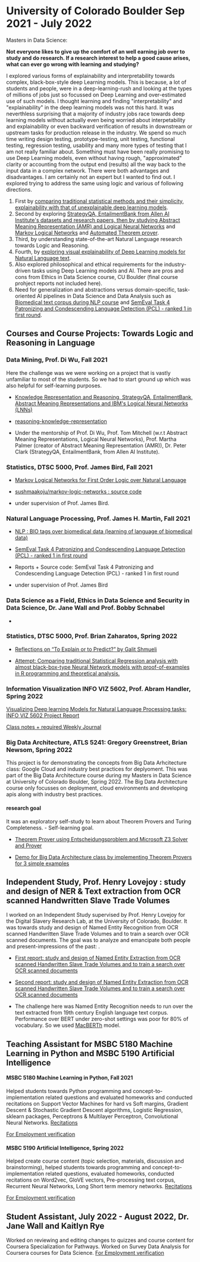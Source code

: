 # University of Colorado Boulder Sep 2021 - July 2022

Masters in Data Science:

**Not everyone likes to give up the comfort of an well earning job over to study and do research. If a research interest to help a good cause arises, what can ever go wrong with learning and studying?**

I explored various forms of explainability and interpretability towards complex, black-box-style deep Learning models.
This is because, a lot of students and people, were in a deep-learning-rush and looking at the types of millions of jobs just so focussed on Deep Learning and over-estimated use of such models. I thought learning and finding "interpretability" and "explainability" in the deep learning models was not this hard. It was neverthless surprising that a majority of industry jobs race towards deep learning models without actually even being worried about interpetability and explainability or even backward verification of results in downstream or upstream tasks for production release in the industry. We spend so much time writing design testing, prototype-testing, unit testing, functional testing, regression testing, usability and many more types of testing that I am not really familiar about. Something must have been really promising to use Deep Learning models, even without having rough, "approximated" clarity or accounting from the output end (results) all the way back to the input data in a complex network. There were both advantages and disadvantages. I am certainly not an expert but I wanted to find out. I explored trying to address the same using logic and various of following directions.

1. First by <a href="https://github.com/sushmaakoju/study-work-reports/blob/main/university-of-colorado-boulder/sushma-akoju-Interpretability_explainability.pdf">comparing traditional statistical methods and their simplicity, explainability with that of unexplainable deep learning models</a>.
2. Second by exploring <a href="https://github.com/sushmaakoju/study-work-reports/blob/main/university-of-colorado-boulder/sushma-akoju-KRR%20Project%20Final%20Presentation.pdf">StrategyQA, EntailmentBank from Allen AI Institute's datasets and research papers, then by studying Abstract Meaning Representation (AMR) and Logical Neural Networks</a> and <a href="https://github.com/sushmaakoju/study-work-reports/blob/main/university-of-colorado-boulder/sushma-akoju-mln-stats-fall-2021-final.pdf">Markov Logical Networks</a> and <a href="https://github.com/sushmaakoju/study-work-reports/blob/main/university-of-colorado-boulder/sushma-akoju-Theorem%20Prover.pdf">Automated Theorem prover</a>.
3. Third, by understanding state-of-the-art Natural Language research towards Logic and Reasoning.
4. Fourth, by <a href="https://github.com/sushmaakoju/study-work-reports/blob/main/university-of-colorado-boulder/sushma-akoju-Analyzing_tools_for_Visualizing_Deep_learning_Models_for_Natural_Language_text___info_viz_project_report.pdf">exploring visual explainability of Deep Learning models for Natural Language text</a>.
5. Also explored philosophical and ethical requirements for the industry-driven tasks using Deep Learning models and AI. There are pros and cons from Ethics in Data Science course, CU Boulder (final course prohject reports not included here).
6. Need for generalization and abstractions versus domain-specific, task-oriented AI pipelines in Data Science and Data Analysis such as <a href="https://github.com/sushmaakoju/nlp-bio-bert">Biomedical text corpus during NLP course</a> and <a href="https://github.com/sushmaakoju/study-work-reports/blob/main/university-of-colorado-boulder/sushma-akoju-task4-final-project-assignment.pdf">SemEval Task 4 Patronizing and Condescending Language Detection (PCL) - ranked 1 in first round</a>.

## Courses and Course Projects: Towards Logic and Reasoning in Language

### Data Mining, Prof. Di Wu, Fall 2021

Here the challenge was we were working on a project that is vastly unfamiliar to most of the students. So we had to start ground up which was also helpful for self-learning purposes.

- <a href="https://github.com/sushmaakoju/study-work-reports/blob/main/university-of-colorado-boulder/sushma-akoju-KRR%20Project%20Final%20Presentation.pdf">Knowledge Representation and Reasoning, StrategyQA, EntailmentBank, Abstract Meaning Representations and IBM's Logical Neural Networks (LNNs)</a>

- <a href="https://github.com/sushmaakoju/reasoning-knowledge-representation">reasoning-knowledge-representation</a>

- Under the mentorship of Prof. Di Wu, Prof. Tom Mitchell (w.r.t Abstract Meaning Representations, Logical Neural Networks), Prof. Martha Palmer (creator of Abstract Meaning Representation (AMR)), Dr. Peter Clark (StrategyQA, EntailmentBank, from Allen AI Institute).

### Statistics, DTSC 5000, Prof. James Bird, Fall 2021

- <a href="https://github.com/sushmaakoju/study-work-reports/blob/main/university-of-colorado-boulder/sushma-akoju-mln-stats-fall-2021-final.pdf">Markov Logical Networks for First Order Logic over Natural Language</a>

- <a href="https://github.com/sushmaakoju/markov-logic-networks">sushmaakoju/markov-logic-networks : source code </a>

- under supervision of Prof. James Bird.

### Natural Language Processing, Prof. James H. Martin, Fall 2021

- <a href="https://github.com/sushmaakoju/nlp-bio-bert"> NLP : BIO tags over biomedical data (learning of language of biomedical data) </a>

- <a href="https://github.com/sushmaakoju/study-work-reports/blob/main/university-of-colorado-boulder/sushma-akoju-task4-final-project-assignment.pdf">SemEval Task 4 Patronizing and Condescending Language Detection (PCL) - ranked 1 in first round</a>

- <a ref="https://github.com/sushmaakoju/nlp-final-2021-pcl-semeval2022-task"> Reports + Source code: SemEval Task 4 Patronizing and Condescending Language Detection (PCL) - ranked 1 in first round </a>

- under supervision of Prof. James Bird

### Data Science as a Field, Ethics in Data Science and Security in Data Science, Dr. Jane Wall and Prof. Bobby Schnabel
- 

### Statistics, DTSC 5000, Prof. Brian Zaharatos, Spring 2022

- <a href="https://github.com/sushmaakoju/study-work-reports/blob/main/university-of-colorado-boulder/sushma-akoju-unit0-Reflections-on-To-Explain-or-to-Predict.pdf">Reflections on “To Explain or to Predict?” by Galit Shmueli</a>

- <a href="https://github.com/sushmaakoju/study-work-reports/blob/main/university-of-colorado-boulder/sushma-akoju-Interpretability_explainability.pdf"> Attempt: Comparing traditional Statistical Regression analysis with almost black-box-type Neural Network models with proof-of-examples in R programming and theoretical analysis.</a>

### Information Visualization INFO VIZ 5602, Prof. Abram Handler, Spring 2022

<a href="https://github.com/sushmaakoju/study-work-reports/blob/main/university-of-colorado-boulder/sushma-akoju-Analyzing_tools_for_Visualizing_Deep_learning_Models_for_Natural_Language_text___info_viz_project_report.pdf">Visualizing Deep learning Models for Natural Language Processing tasks: INFO VIZ 5602 Project Report</a>

<a href="https://github.com/sushmaakoju/study-work-reports/blob/main/university-of-colorado-boulder/sushma-akoju-INFO%20VIZ%205602%20Weekly%20Journal.pdf">Class notes + required Weekly Journal </a>

### Big Data Architecture, ATLS 5241: Gregory Greenstreet, Brian Newsom, Spring 2022

This project is for demonstrating the concepts from Big Data Arhcitecture class: Google Cloud and industry best practices for deplyoment. This was part of the Big Data Architecture course during my Masters in Data Science at University of Colorado Boulder, Spring 2022. The Big Data Architecture course only focusses on deployment, cloud environments and developing apis along with industry best practices.

#### research goal
It was an exploratory self-study to learn about Theorem Provers and Turing Completeness. - Self-learning goal.

- <a href="https://github.com/sushmaakoju/study-work-reports/blob/main/university-of-colorado-boulder/sushma-akoju-Theorem%20Prover.pdf">Theorem Prover using Entscheidungsproblem and Microsoft Z3 Solver and Prover </a>

- <a href="https://github.com/sushmaakoju/demo-ATLS5214"> Demo for Big Data Architecture class by implementing Theorem Provers for 3 simple examples</a>

## Independent Study, Prof. Henry Lovejoy : study and design of NER & Text extraction from OCR scanned Handwritten Slave Trade Volumes

I worked on an Independent Study supervised by Prof. Henry Lovejoy for the Digital Slavery Research Lab, at the University of Colorado, Boulder. It was towards study and design of Named Entity Recognition from OCR scanned Handwritten Slave Trade Volumes and to train a search over OCR scanned documents. The goal was to analyze and emancipate both people and present-impressions of the past: <a href="https://www.colorado.edu/lab/dsrl/collaborators"></a>.

- <a href="https://github.com/sushmaakoju/study-work-reports/blob/main/university-of-colorado-boulder/sushma-akoju-independent-study-digital-slavery-first_summary_report.pdf"> First report: study and design of Named Entity Extraction from OCR scanned Handwritten Slave Trade Volumes and to train a search over OCR scanned documents<a/>

- <a href="https://github.com/sushmaakoju/study-work-reports/blob/main/university-of-colorado-boulder/sushma-akoju-digital-slavery-project-indep_study_final_report.pdf"> Second report: study and design of Named Entity Extraction from OCR scanned Handwritten Slave Trade Volumes and to train a search over OCR scanned documents<a/>

- The challenge here was Named Entity Recognition needs to run over the text extracted from 19th century English language text corpus. Performance over BERT under zero-shot settings was poor for 80% of vocabulary. So we used <a href="https://github.com/sushmaakoju/macberth-eval">MacBERTh</a> model.

## Teaching Assistant for MSBC 5180 Machine Learning in Python and MSBC 5190 Artificial Intelligence

#### MSBC 5180 Machine Learning in Python, Fall 2021

Helped students towards Python programming and concept-to-implementation related questions and evaluated
homeworks and conducted recitations on Support Vector Machines for hard vs Soft margins, Gradient Descent
& Stochastic Gradient Descent algorithms, Logistic Regression, sklearn packages, Perceptrons & Multilayer
Perceptron, Convolutional Neural Networks. <a href="https://drive.google.com/drive/folders/1ZxJXWJBVtpwqMg95O9e1YJgu7eVjCdnW?usp=sharing">Recitations</a>

<a href="https://www.colorado.edu/hr/content/contact-hr.">For Employment verification</a>

#### MSBC 5190 Artificial Intelligence, Spring 2022

Helped create course content (topic selection, materials, discussion and brainstorming), helped students
towards programming and concept-to-implementation related questions, evaluated homeworks, conducted
recitations on Word2vec, GloVE vectors, Pre-processing text corpus, Recurrent Neural Networks, Long Short
term memory networks. <a href="https://drive.google.com/drive/folders/1o9eVgXfnxo1EduW0pxKjVBq21I3Fe77E?usp=sharing">Recitations</a>

<a href="https://www.colorado.edu/hr/content/contact-hr.">For Employment verification</a>

## Student Assistant, July 2022 - August 2022, Dr. Jane Wall and Kaitlyn Rye

Worked on reviewing and editing changes to quizzes and course content for Coursera Specialization for
Pathways. Worked on Survey Data Analysis for Coursera courses for Data Science. <a href="https://www.colorado.edu/hr/content/contact-hr.">For Employment verification</a>
